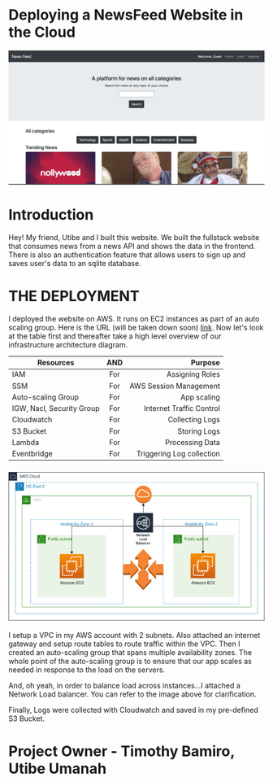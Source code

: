 
#  Deploying a NewsFeed Website in the Cloud
![](images/newsfeed.png)

# Introduction
Hey! My friend, Utibe and I built this website. We built the fullstack website that consumes news from a news API and shows the data in the frontend.
There is also an authentication feature that allows users to sign up and saves user's data to an sqlite database.

# THE DEPLOYMENT
I deployed the website on AWS. It runs on EC2 instances as part of an auto scaling group. Here is the URL (will be taken down soon) [link](http://news-feed-load-balancer-49b43ec3921a6792.elb.us-east-2.amazonaws.com/). Now let's look at the table first and thereafter take a high level overview of our infrastructure architecture diagram.

| Resources               | AND       | Purpose                  |
|-------------------------|:---------:| ------------------------:|                
|IAM                      | For       | Assigning Roles          |
|SSM                      | For       | AWS Session Management   |
|Auto-scaling Group       | For       | App scaling              |
|IGW, Nacl, Security Group| For       | Internet Traffic Control |
|Cloudwatch               | For       | Collecting Logs          |
| S3 Bucket               | For       | Storing Logs             |
|Lambda                   | For       | Processing Data          |
|Eventbridge              | For       | Triggering Log collection|



### ![VPC Infrastructure Architecture!](newsfeed.jpg)

I setup a VPC in my AWS account with 2 subnets. Also attached an internet gateway and setup route tables to route traffic within the VPC. Then I created an auto-scaling group that spans multiple availability zones. The whole point of the auto-scaling group is to ensure that our app scales as needed in response to the load on the servers. 

And, oh yeah, in order to balance load across instances...I attached a Network Load balancer. You can refer to the image above for clarification.

Finally, Logs were collected with Cloudwatch and saved in my pre-defined S3 Bucket.


# Project Owner - Timothy Bamiro, Utibe Umanah
